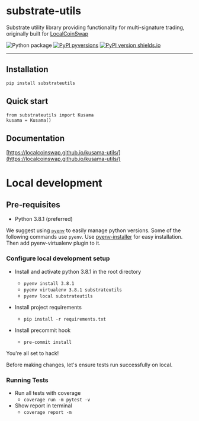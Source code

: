 # substrate-utils
Substrate utility library providing functionality for multi-signature trading, originally built for [LocalCoinSwap](https://localcoinswap.com)

![Python package](https://github.com/LocalCoinSwap/substrate-utils/workflows/Python%20package/badge.svg) [![PyPI pyversions](https://img.shields.io/pypi/pyversions/substrate.svg?v-0.0.3)](https://pypi.org/project/substrate/) [![PyPI version shields.io](https://img.shields.io/pypi/v/substrateutils.svg)](https://pypi.python.org/pypi/substrateutils/)



----

## Installation
```
pip install substrateutils
```

## Quick start
```
from substrateutils import Kusama
kusama = Kusama()
```

## Documentation

[https://localcoinswap.github.io/kusama-utils/](https://localcoinswap.github.io/kusama-utils/)

# Local development

## Pre-requisites

 - Python 3.8.1 (preferred)

We suggest using [`pyenv`](https://github.com/pyenv/pyenv-virtualenv) to easily manage python versions. Some of the following commands use `pyenv`.
Use [pyenv-installer](https://github.com/pyenv/pyenv-installer) for easy installation. Then add pyenv-virtualenv plugin to it.

### Configure local development setup

 - Install and activate python 3.8.1 in the root directory
    - `pyenv install 3.8.1`
    - `pyenv virtualenv 3.8.1 substrateutils`
    - `pyenv local substrateutils`

 - Install project requirements
    - `pip install -r requirements.txt`

 - Install precommit hook
    - `pre-commit install`

You're all set to hack!

Before making changes, let's ensure tests run successfully on local.

### Running Tests

 - Run all tests with coverage
    - `coverage run -m pytest -v`
 - Show report in terminal
    - `coverage report -m`
